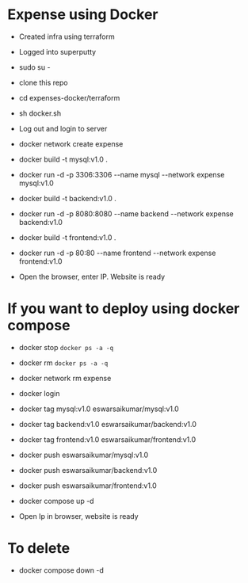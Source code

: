 # Expense using Docker

- Created infra using terraform

- Logged into superputty

- sudo su -

- clone this repo

- cd expenses-docker/terraform

- sh docker.sh

- Log out and login to server

- docker network create expense

- docker build -t mysql:v1.0 .

- docker run -d -p 3306:3306 --name mysql --network expense mysql:v1.0

- docker build -t backend:v1.0 .

- docker run -d -p 8080:8080 --name backend --network expense backend:v1.0

- docker build -t frontend:v1.0 .

- docker run -d -p 80:80 --name frontend --network expense frontend:v1.0

- Open the browser, enter IP. Website is ready

# If you want to deploy using docker compose

- docker stop `docker ps -a -q`

- docker rm `docker ps -a -q`

- docker network rm expense

- docker login

- docker tag mysql:v1.0 eswarsaikumar/mysql:v1.0

- docker tag backend:v1.0 eswarsaikumar/backend:v1.0

- docker tag frontend:v1.0 eswarsaikumar/frontend:v1.0

- docker push eswarsaikumar/mysql:v1.0

- docker push eswarsaikumar/backend:v1.0

- docker push eswarsaikumar/frontend:v1.0

- docker compose up -d 

- Open Ip in browser, website is ready

# To delete

- docker compose down -d  

